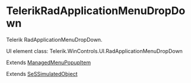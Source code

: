 # TelerikRadApplicationMenuDropDown

Telerik RadApplicationMenuDropDown.
 
UI element class: Telerik.WinControls.UI.RadApplicationMenuDropDown

Extends [ManagedMenuPopupItem](ManagedMenuPopupItem.md)

Extends [SeSSimulatedObject](SeSSimulatedObject.md)


